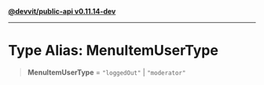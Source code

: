 [**@devvit/public-api v0.11.14-dev**](../README.md)

---

# Type Alias: MenuItemUserType

> **MenuItemUserType** = `"loggedOut"` \| `"moderator"`
